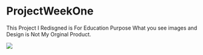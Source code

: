 # ProjectWeekOne

This Project I Redisgned is For Education Purpose What you see images and Design is Not My Orginal Product.


![](https://github.com/jamaalhassan/ProjectWeekOne/blob/master/jamk.png?raw=true?raw=trues=200)
